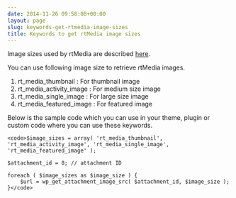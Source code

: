 ```yaml
---
date: 2014-11-26 09:58:08+00:00
layout: page
slug: keywords-get-rtmedia-image-sizes
title: Keywords to get rtMedia image sizes
---
```


Image sizes used by rtMedia are described [here](http://docs.rtcamp.com/rtmedia/getting-started/settings/#ImageSizes).

You can use following image size to retrieve rtMedia images.

1. rt_media_thumbnail  : For thumbnail image
2. rt_media_activity_image : For medium size image
3. rt_media_single_image : For large size image
4. rt_media_featured_image : For featured image

Below is the sample code which you can use in your theme, plugin or custom code where you can use these keywords.


    
    <code>$image_sizes = array( 'rt_media_thumbnail', 'rt_media_activity_image', 'rt_media_single_image', 'rt_media_featured_image' );
    
    $attachment_id = 8; // attachment ID
    
    foreach ( $image_sizes as $image_size ) {
        $url = wp_get_attachment_image_src( $attachment_id, $image_size );
    }</code>





